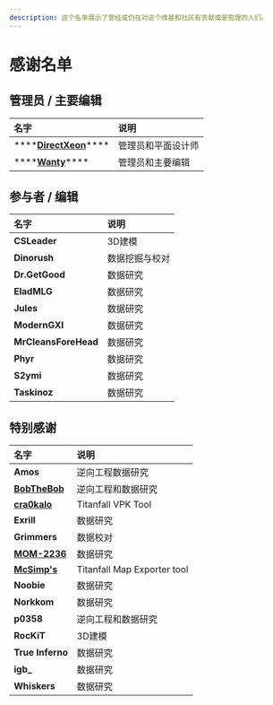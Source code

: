 ```yaml
---
description: 这个名单展示了曾经或仍在对这个维基和社区有贡献或是管理的人们。
---
```


# 感谢名单

## 管理员 / 主要编辑

| 名字 | 说明 |
| :--- | :--- |
| \*\*\*\*[**DirectXeon**](https://leonbenkovic.com/)\*\*\*\* | 管理员和平面设计师 |
| \*\*\*\*[**Wanty**](https://github.com/Wanty5883)\*\*\*\* | 管理员和主要编辑 |

## 参与者 / 编辑

| 名字 | 说明 |
| :--- | :--- |
| **CSLeader** | 3D建模 |
| **Dinorush** | 数据挖掘与校对 |
| **Dr.GetGood** | 数据研究 |
| **EladMLG** | 数据研究 |
| **Jules** | 数据研究 |
| **ModernGXI** | 数据研究 |
| **MrCleansForeHead** | 数据研究 |
| **Phyr** | 数据研究 |
| **S2ymi** | 数据研究 |
| **Taskinoz** | 数据研究 |

## 特别感谢

| 名字 | 说明 |
| :--- | :--- |
| **Amos** | 逆向工程数据研究 |
| [**BobTheBob**](https://github.com/BobTheBob9) | 逆向工程和数据研究 |
| [**cra0kalo**](https://github.com/cra0kalo) | Titanfall VPK Tool |
| **Exrill** | 数据研究 |
| **Grimmers** | 数据校对 |
| [**MOM-2236**](https://github.com/mom-2236/) | 数据研究 |
| [**McSimp's**](https://github.com/McSimp) | Titanfall Map Exporter tool |
| **Noobie** | 数据研究 |
| **Norkkom** | 数据研究 |
| **p0358** | 逆向工程和数据研究 |
| **RocKiT** | 3D建模 |
| **True Inferno** | 数据研究 |
| **igb\_** | 数据研究 |
| **Whiskers** | 数据研究 |

